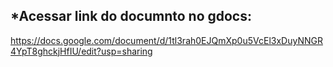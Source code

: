  *Acessar link do documnto no gdocs:
--------------------------------------
https://docs.google.com/document/d/1tl3rah0EJQmXp0u5VcEl3xDuyNNGR4YpT8ghckjHfIU/edit?usp=sharing
